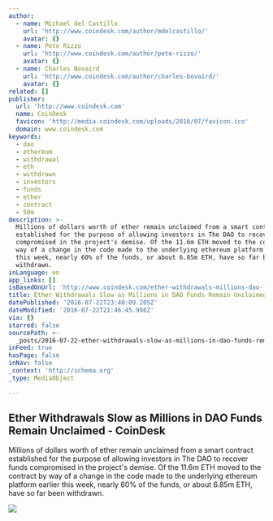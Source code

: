 ```yaml
---
author:
  - name: Michael del Castillo
    url: 'http://www.coindesk.com/author/mdelcastillo/'
    avatar: {}
  - name: Pete Rizzo
    url: 'http://www.coindesk.com/author/pete-rizzo/'
    avatar: {}
  - name: Charles Bovaird
    url: 'http://www.coindesk.com/author/charles-bovaird/'
    avatar: {}
related: []
publisher:
  url: 'http://www.coindesk.com'
  name: CoinDesk
  favicon: 'http://media.coindesk.com/uploads/2016/07/favicon.ico'
  domain: www.coindesk.com
keywords:
  - dao
  - ethereum
  - withdrawal
  - eth
  - withdrawn
  - investors
  - funds
  - ether
  - contract
  - 58m
description: >-
  Millions of dollars worth of ether remain unclaimed from a smart contract
  established for the purpose of allowing investors in The DAO to recover funds
  compromised in the project's demise. Of the 11.6m ETH moved to the contract by
  way of a change in the code made to the underlying ethereum platform earlier
  this week, nearly 60% of the funds, or about 6.85m ETH, have so far been
  withdrawn.
inLanguage: en
app_links: []
isBasedOnUrl: 'http://www.coindesk.com/ether-withdrawals-millions-dao-funds-remain/'
title: Ether Withdrawals Slow as Millions in DAO Funds Remain Unclaimed - CoinDesk
datePublished: '2016-07-22T23:40:09.205Z'
dateModified: '2016-07-22T21:46:45.996Z'
via: {}
starred: false
sourcePath: >-
  _posts/2016-07-22-ether-withdrawals-slow-as-millions-in-dao-funds-remain-uncla.md
inFeed: true
hasPage: false
inNav: false
_context: 'http://schema.org'
_type: MediaObject

---
```

<article style=""><h1>Ether Withdrawals Slow as Millions in DAO Funds Remain Unclaimed - CoinDesk</h1><p>Millions of dollars worth of ether remain unclaimed from a smart contract established for the purpose of allowing investors in The DAO to recover funds compromised in the project's demise. Of the 11.6m ETH moved to the contract by way of a change in the code made to the underlying ethereum platform earlier this week, nearly 60% of the funds, or about 6.85m ETH, have so far been withdrawn.</p><img src="https://media.coindesk.com/uploads/2016/07/faucet-drip-e1469221263509.jpg" /></article>